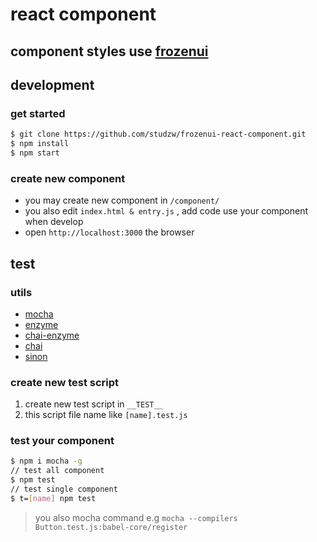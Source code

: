 # react component

## component styles use [frozenui](http://frozenui.github.io/)

## development

### get started

```bash
$ git clone https://github.com/studzw/frozenui-react-component.git
$ npm install
$ npm start
```
### create new component

* you may create new component in `/component/`
* you also edit `index.html & entry.js` , add code use your component when develop
* open `http://localhost:3000` the browser

## test

### utils
* [mocha](http://mochajs.org/)
* [enzyme](https://github.com/airbnb/enzyme)
* [chai-enzyme](https://github.com/producthunt/chai-enzyme)
* [chai](http://chaijs.com/)
* [sinon](https://github.com/sinonjs/sinon)

### create new test script
1. create new test script in `__TEST__`
2. this script file name like `[name].test.js`

### test your component
```bash
$ npm i mocha -g
// test all component
$ npm test
// test single component
$ t=[name] npm test
```
> you also mocha command 
> e.g `mocha --compilers Button.test.js:babel-core/register`


